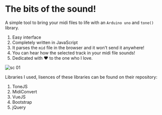 # The bits of the sound!
A simple tool to bring your midi files to life with an `Arduino uno` and `tone()` library. 

1. Easy interface
2. Completely written in JavaScript
3. It parses the `mid` file in the browser and it won't send it anywhere!
4. You can hear how the selected track in your midi file sounds!
5. Dedicated with ❤ to the one who I love.

![sc 01](http://antipattern.ir/the-bits-of-the-sound/sc-01.PNG)

Libraries I used, lisences of these libraries can be found on their repository:
1. ToneJS
2. MidiConvert
3. VueJS
4. Bootstrap
5. jQuery
